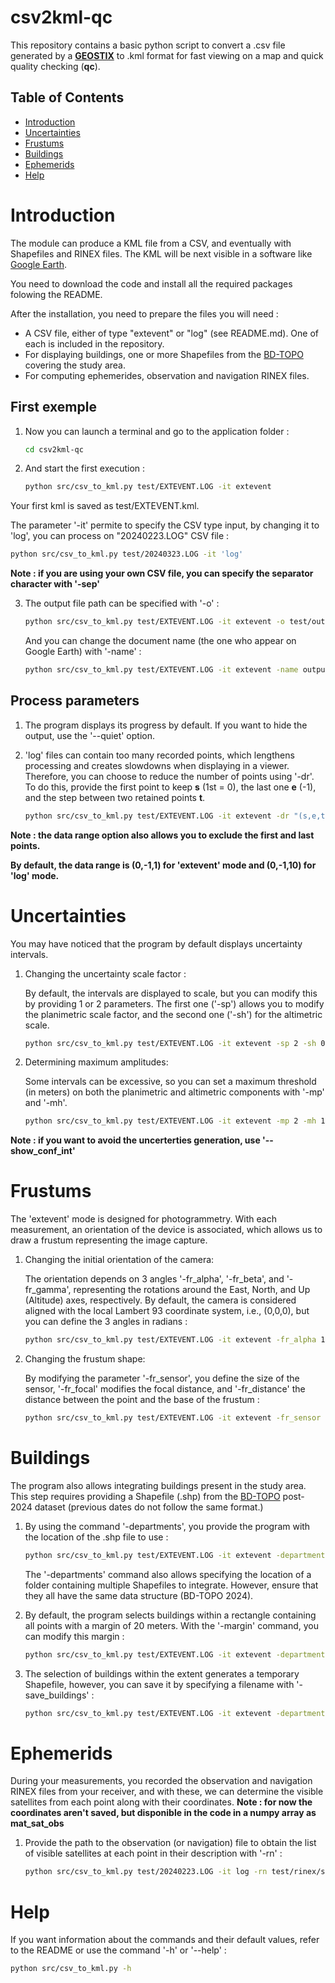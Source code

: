 # csv2kml-qc

This repository contains a basic python script to convert a .csv file generated by a **[GEOSTIX](https://www.geobsys.com/)** to .kml format for fast viewing on a map and quick quality checking (**qc**).

## Table of Contents

- [Introduction](#Introduction)
- [Uncertainties](#Uncertainties)
- [Frustums](#Frustums)
- [Buildings](#Buildings)
- [Ephemerids](#Ephemerids)
- [Help](#Help)


# Introduction

The module can produce a KML file from a CSV, and eventually with Shapefiles and RINEX files. The KML will be next visible in a software like [Google Earth](https://www.google.fr/intl/fr/earth/index.html).

You need to download the code and install all the required packages folowing the README.

After the installation, you need to prepare the files you will need :

- A CSV file, either of type "extevent" or "log" (see README.md). One of each is included in the repository.
- For displaying buildings, one or more Shapefiles from the [BD-TOPO](https://geoservices.ign.fr/bdtopo) covering the study area.
- For computing ephemerides, observation and navigation RINEX files.

## First exemple

1. Now you can launch a terminal and go to the application folder :
    ```bash
    cd csv2kml-qc
    ```

2. And start the first execution :
    ```bash
    python src/csv_to_kml.py test/EXTEVENT.LOG -it extevent
    ```

Your first kml is saved as test/EXTEVENT.kml.

The parameter '-it' permite to specify the CSV type input, by changing it to 'log', you can process on "20240223.LOG" CSV file :
```bash
python src/csv_to_kml.py test/20240323.LOG -it 'log'
```

**Note : if you are using your own CSV file, you can specify the separator character with '-sep'**

3. The output file path can be specified with '-o' :
    ```bash
    python src/csv_to_kml.py test/EXTEVENT.LOG -it extevent -o test/output.kml
    ```
    And you can change the document name (the one who appear on Google Earth) with '-name' :
    ```bash
    python src/csv_to_kml.py test/EXTEVENT.LOG -it extevent -name output
    ```
    
## Process parameters

1. The program displays its progress by default. If you want to hide the output, use the '--quiet' option.

2. 'log' files can contain too many recorded points, which lengthens processing and creates slowdowns when displaying in a viewer. Therefore, you can choose to reduce the number of points using '-dr'. To do this, provide the first point to keep **s** (1st = 0), the last one **e** (-1), and the step between two retained points **t**. 
    ```bash
    python src/csv_to_kml.py test/EXTEVENT.LOG -it extevent -dr "(s,e,t)"
    ```

**Note : the data range option also allows you to exclude the first and last points.**

**By default, the data range is (0,-1,1) for 'extevent' mode and (0,-1,10) for 'log' mode.**


# Uncertainties

You may have noticed that the program by default displays uncertainty intervals.

1. Changing the uncertainty scale factor : 
    
    By default, the intervals are displayed to scale, but you can modify this by providing 1 or 2 parameters. 
    The first one ('-sp') allows you to modify the planimetric scale factor, and the second one ('-sh') for the altimetric scale.
    ```bash
    python src/csv_to_kml.py test/EXTEVENT.LOG -it extevent -sp 2 -sh 0.5
    ```
    
2. Determining maximum amplitudes: 
    
    Some intervals can be excessive, so you can set a maximum threshold (in meters) on both the planimetric and altimetric components with '-mp' and '-mh'.
    ```bash
    python src/csv_to_kml.py test/EXTEVENT.LOG -it extevent -mp 2 -mh 1
    ```

**Note : if you want to avoid the uncerterties generation, use '--show_conf_int'**

# Frustums

The 'extevent' mode is designed for photogrammetry. With each measurement, an orientation of the device is associated, which allows us to draw a frustum representing the image capture.

1. Changing the initial orientation of the camera: 
    
    The orientation depends on 3 angles '-fr_alpha', '-fr_beta', and '-fr_gamma', representing the rotations around the East, North, and Up (Altitude) axes, respectively. By default, the camera is considered aligned with the local Lambert 93 coordinate system, i.e., (0,0,0), but you can define the 3 angles in radians :
    ```bash 
    python src/csv_to_kml.py test/EXTEVENT.LOG -it extevent -fr_alpha 1 -fr_beta 0 -fr_gamma 0
    ```
    
2. Changing the frustum shape: 

    By modifying the parameter '-fr_sensor', you define the size of the sensor, '-fr_focal' modifies the focal distance, and '-fr_distance' the distance between the point and the base of the frustum :
    ```bash 
    python src/csv_to_kml.py test/EXTEVENT.LOG -it extevent -fr_sensor 2 -fr_focal 5 -fr_distance 20
    ```

# Buildings

The program also allows integrating buildings present in the study area. This step requires providing a Shapefile (.shp) from the [BD-TOPO](https://geoservices.ign.fr/bdtopo) post-2024 dataset (previous dates do not follow the same format.)

1. By using the command '-departments', you provide the program with the location of the .shp file to use :
    ```bash 
    python src/csv_to_kml.py test/EXTEVENT.LOG -it extevent -departments Shapefiles/Buildings.shp
    ```
    
    The '-departments' command also allows specifying the location of a folder containing multiple Shapefiles to integrate. However, ensure that they all have the same data structure (BD-TOPO 2024).
    
2. By default, the program selects buildings within a rectangle containing all points with a margin of 20 meters. With the '-margin' command, you can modify this margin :
    ```bash 
    python src/csv_to_kml.py test/EXTEVENT.LOG -it extevent -departments Shapefiles/Buildings.shp -margin 100
    ```
    
3. The selection of buildings within the extent generates a temporary Shapefile, however, you can save it by specifying a filename with '-save_buildings' :
    ```bash 
    python src/csv_to_kml.py test/EXTEVENT.LOG -it extevent -departments Shapefiles/Buildings.shp -save_buildings Shapefiles/Workfield_buildings.shp
    ```

# Ephemerids

During your measurements, you recorded the observation and navigation RINEX files from your receiver, and with these, we can determine the visible satellites from each point along with their coordinates.
**Note : for now the coordinates aren't saved, but disponible in the code in a numpy array as mat_sat_obs**

1. Provide the path to the observation (or navigation) file to obtain the list of visible satellites at each point in their description with '-rn' :
    ```bash 
    python src/csv_to_kml.py test/20240223.LOG -it log -rn test/rinex/sept054n.24o
    ```
# Help 

If you want information about the commands and their default values, refer to the README or use the command '-h' or '--help' :
```bash 
python src/csv_to_kml.py -h
```
